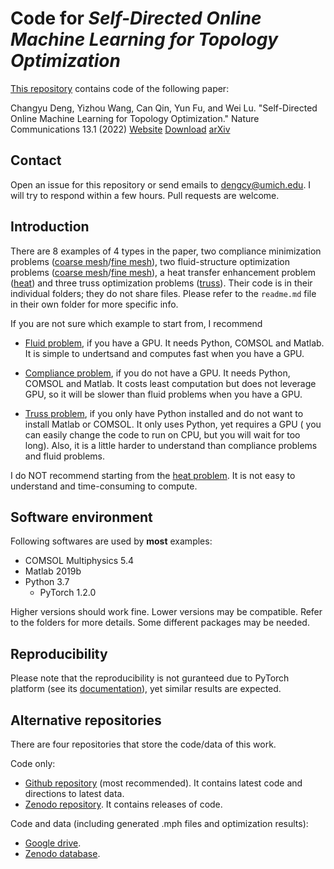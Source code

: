 # Code for _Self-Directed Online Machine Learning for Topology Optimization_

[This repository](https://github.com/deng-cy/deep_learning_topology_opt) contains code of the following paper:

Changyu Deng, Yizhou Wang, Can Qin, Yun Fu, and Wei Lu. "Self-Directed Online Machine Learning for Topology Optimization." Nature Communications
13.1 (2022) [Website](https://www.nature.com/articles/s41467-021-27713-7) [Download](https://www.nature.com/articles/s41467-021-27713-7.pdf) [arXiv](https://arxiv.org/pdf/2002.01927.pdf)

## Contact

Open an issue for this repository or send emails to dengcy@umich.edu. I will try to respond within a few hours. Pull requests are welcome.

## Introduction

There are 8 examples of 4 types in the paper, two compliance minimization problems ([coarse mesh](./force_coarse)/[fine mesh](./force_coarse)), two
fluid-structure optimization problems ([coarse mesh](./fluid_coarse)/[fine mesh](./fluid_fine)), a heat transfer enhancement problem ([heat](./heat))
and three truss optimization problems ([truss](./truss)). Their code is in their individual folders; they do not share files. Please refer to
the `readme.md` file in their own folder for more specific info.

If you are not sure which example to start from, I recommend

* [Fluid problem](./fluid_coarse), if you have a GPU. It needs Python, COMSOL and Matlab. It is simple to undertsand and computes fast when you have a
  GPU.

* [Compliance problem](./force_coarse), if you do not have a GPU. It needs Python, COMSOL and Matlab. It costs least computation but does not leverage
  GPU, so it will be slower than fluid problems when you have a GPU.

* [Truss problem](./truss), if you only have Python installed and do not want to install Matlab or COMSOL. It only uses Python, yet requires a GPU (
  you can easily change the code to run on CPU, but you will wait for too long). Also, it is a little harder to understand than compliance problems
  and fluid problems.

I do NOT recommend starting from the [heat problem](./heat). It is not easy to understand and time-consuming to compute.

## Software environment

Following softwares are used by __most__ examples:

* COMSOL Multiphysics 5.4
* Matlab 2019b
* Python 3.7
  * PyTorch 1.2.0

Higher versions should work fine. Lower versions may be compatible. Refer to the folders for more details. Some different packages may be needed.

## Reproducibility

Please note that the reproducibility is not guranteed due to PyTorch platform (see
its [documentation](https://pytorch.org/docs/stable/notes/randomness.html#reproducibility)), yet similar results are expected.

## Alternative repositories

There are four repositories that store the code/data of this work.

Code only:

* [Github repository](https://github.com/deng-cy/deep_learning_topology_opt) (most recommended). It contains latest code and directions to latest
  data.
* [Zenodo repository](https://zenodo.org/record/5722376). It contains releases of code.

Code and data (including generated .mph files and optimization results):

* [Google drive](https://drive.google.com/drive/folders/1f6Xrd9e-RAUsh9vqIqUXbEw8F1_2Qg_5?usp=sharing).
* [Zenodo database](https://doi.org/10.5281/zenodo.5725598).